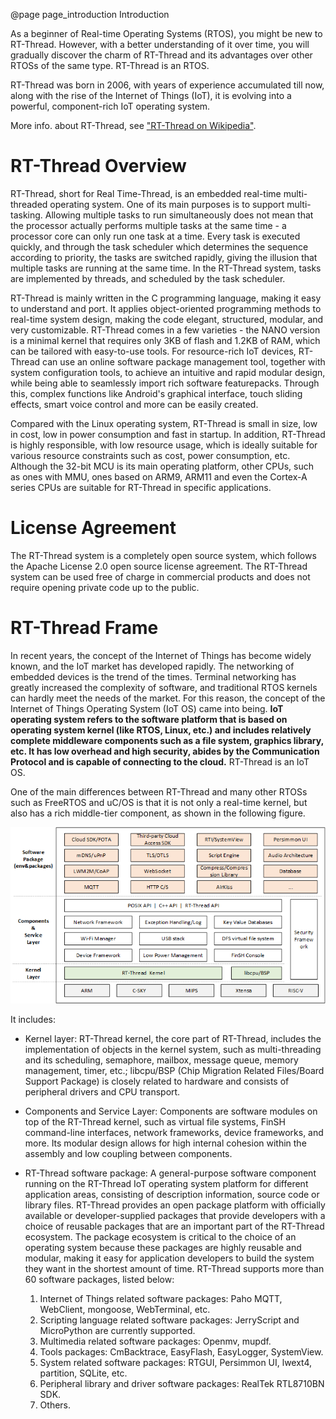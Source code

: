 @page page_introduction Introduction

As a beginner of Real-time Operating Systems (RTOS), you might be new to RT-Thread. However, with a better understanding of it over time, you will gradually discover the charm of RT-Thread and its advantages over other RTOSs of the same type. RT-Thread is an RTOS.

RT-Thread was born in 2006, with years of experience accumulated till now, along with the rise of the Internet of Things (IoT), it is evolving into a powerful, component-rich IoT operating system.

More info. about RT-Thread, see ["RT-Thread on Wikipedia"][rtt-wiki].

[rtt-wiki]:https://en.wikipedia.org/wiki/RT-Thread

# RT-Thread Overview

RT-Thread, short for Real Time-Thread, is an embedded real-time multi-threaded operating system. One of its main purposes is to support multi-tasking. Allowing multiple tasks to run simultaneously does not mean that the processor actually performs multiple tasks at the same time - a processor core can only run one task at a time. Every task is executed quickly, and through the task scheduler which determines the sequence according to priority, the tasks are switched rapidly, giving the illusion that multiple tasks are running at the same time. In the RT-Thread system, tasks are implemented by threads, and scheduled by the task scheduler.

RT-Thread is mainly written in the C programming language, making it easy to understand and port. It applies object-oriented programming methods to real-time system design, making the code elegant, structured, modular, and very customizable. RT-Thread comes in a few varieties - the NANO version is a minimal kernel that requires only 3KB of flash and 1.2KB of RAM, which can be tailored with easy-to-use tools. For resource-rich IoT devices, RT-Thread can use an online software package management tool, together with system configuration tools, to achieve an intuitive and rapid modular design, while being able to seamlessly import rich software featurepacks. Through this, complex functions like Android's graphical interface, touch sliding effects, smart voice control and more can be easily created.

Compared with the Linux operating system, RT-Thread is small in size, low in cost, low in power consumption and fast in startup. In addition, RT-Thread is highly responsible, with low resource usage, which is ideally suitable for various resource constraints such as cost, power consumption, etc. Although the 32-bit MCU is its main operating platform, other CPUs, such as ones with MMU, ones based on ARM9, ARM11 and even the Cortex-A series CPUs are suitable for RT-Thread in specific applications.

# License Agreement

The RT-Thread system is a completely open source system, which follows the Apache License 2.0 open source license agreement. The RT-Thread system can be used free of charge in commercial products and does not require opening private code up to the public.

# RT-Thread Frame

In recent years, the concept of the Internet of Things has become widely known, and the IoT market has developed rapidly. The networking of embedded devices is the trend of the times. Terminal networking has greatly increased the complexity of software, and traditional RTOS kernels can hardly meet the needs of the market. For this reason, the concept of the Internet of Things Operating System (IoT OS) came into being. **IoT operating system refers to the software platform that is based on operating system kernel (like RTOS, Linux, etc.) and includes relatively complete middleware components such as a file system, graphics library, etc. It has low overhead and high security, abides by the Communication Protocol and is capable of connecting to the cloud.** RT-Thread is an IoT OS. 

One of the main differences between RT-Thread and many other RTOSs such as FreeRTOS and uC/OS is that it is not only a real-time kernel, but also has a rich middle-tier component, as shown in the following figure.

![RT-Thread Software Framework](figures/02Software_framework_diagram.png)

It includes: 

- Kernel layer: RT-Thread kernel, the core part of RT-Thread, includes the implementation of objects in the kernel system, such as multi-threading and its scheduling, semaphore, mailbox, message queue, memory management, timer, etc.; libcpu/BSP (Chip Migration Related Files/Board Support Package) is closely related to hardware and consists of peripheral drivers and CPU transport. 

- Components and Service Layer: Components are software modules on top of the RT-Thread kernel, such as virtual file systems, FinSH command-line interfaces, network frameworks, device frameworks, and more. Its modular design allows for high internal cohesion within the assembly and low coupling between components.

- RT-Thread software package: A general-purpose software component running on the RT-Thread IoT operating system platform for different application areas, consisting of description information, source code or library files. RT-Thread provides an open package platform with officially available or developer-supplied packages that provide developers with a choice of reusable packages that are an important part of the RT-Thread ecosystem. The package ecosystem is critical to the choice of an operating system because these packages are highly reusable and modular, making it easy for application developers to build the system they want in the shortest amount of time.  RT-Thread supports more than 60 software packages, listed below: 

  1. Internet of Things related software packages: Paho MQTT, WebClient, mongoose, WebTerminal, etc.
  2. Scripting language related software packages: JerryScript and MicroPython are currently supported.
  3. Multimedia related software packages: Openmv, mupdf.
  4. Tools packages: CmBacktrace, EasyFlash, EasyLogger, SystemView.
  5. System related software packages: RTGUI, Persimmon UI, lwext4, partition, SQLite, etc.
  6. Peripheral library and driver software packages: RealTek RTL8710BN SDK.
  7. Others.